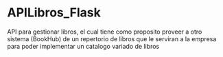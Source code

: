 # APILibros_Flask

API para gestionar libros, el cual tiene como proposito proveer a otro sistema (BookHub) de un repertorio de libros que le serviran a la empresa para poder implementar un catalogo variado de libros
